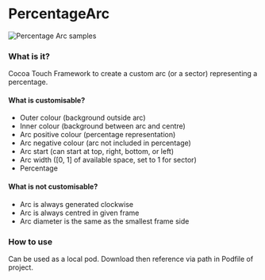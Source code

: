 # PercentageArc

![Percentage Arc samples](img/percentageArg.png)

### What is it?

Cocoa Touch Framework to create a custom arc (or a sector) representing a percentage.

#### What is customisable?

* Outer colour (background outside arc)
* Inner colour (background between arc and centre)
* Arc positive colour (percentage representation)
* Arc negative colour (arc not included in percentage)
* Arc start (can start at top, right, bottom, or left)
* Arc width ([0, 1] of available space, set to 1 for sector)
* Percentage

#### What is not customisable?

* Arc is always generated clockwise
* Arc is always centred in given frame
* Arc diameter is the same as the smallest frame side

### How to use

Can be used as a local pod.  Download then reference via path in Podfile of project.